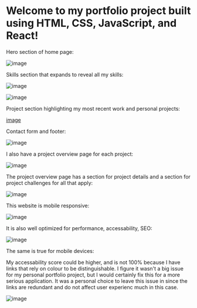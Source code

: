 # Welcome to my portfolio project built using HTML, CSS, JavaScript, and React!

Hero section of home page:

![image](https://github.com/suhas-sunder/react-portfolio-proj/assets/77464593/36574a97-cd09-4b1f-a5c9-89e8465fe403)

Skills section that expands to reveal all my skills:

![image](https://github.com/suhas-sunder/react-portfolio-proj/assets/77464593/1b0e2950-3074-4eed-8aaa-c022b76ec338)

![image](https://github.com/suhas-sunder/react-portfolio-proj/assets/77464593/f6099b24-a5ed-41e5-8422-9fa9bcaaff53)

Project section highlighting my most recent work and personal projects:

[image](https://github.com/suhas-sunder/react-portfolio-proj/assets/77464593/9a862c3e-f41d-4349-bd31-b58d5cabe74c)

Contact form and footer:

![image](https://github.com/suhas-sunder/react-portfolio-proj/assets/77464593/e2775037-b936-49db-a09b-c12dfa2240f3)

I also have a project overview page for each project: 

![image](https://github.com/suhas-sunder/react-portfolio-proj/assets/77464593/9a0ae07b-d98d-4229-b633-3d4f9ee88ff8)

The project overview page has a section for project details and a section for project challenges for all that apply:

![image](https://github.com/suhas-sunder/react-portfolio-proj/assets/77464593/5f0df378-a8c7-494a-9a79-c7766f48637f)

This website is mobile responsive:

![image](https://github.com/suhas-sunder/react-portfolio-proj/assets/77464593/273565cb-0f7f-4f2a-af0a-5da2ba64d41b)

It is also well optimized for performance, accessability, SEO:

![image](https://github.com/suhas-sunder/react-portfolio-proj/assets/77464593/c15df336-3e81-40ce-9f53-bb5728b751ee)

The same is true for mobile devices:

My accessability score could be higher, and is not 100% because I have links that rely on colour to be distinguishable. I figure it wasn't a big issue for my personal portfolio project, but I would certainly fix this for a more serious application. It was a personal choice to leave this issue in since the links are redundant and do not affect user experienc much in this case. 

![image](https://github.com/suhas-sunder/react-portfolio-proj/assets/77464593/363dcb8f-9c76-44a0-aac7-2807e9e5c1bb)






